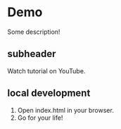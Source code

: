 # Demo

Some description!

## subheader

Watch tutorial on YouTube.

## local development

1. Open index.html in your browser.
2. Go for your life!
